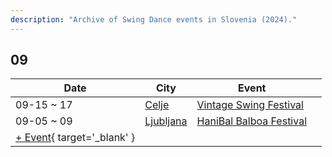 ```yaml
---
description: "Archive of Swing Dance events in Slovenia (2024)."
---
```


## 09

| Date | City | Event | |
| --- | --- | --- | --- |
| 09-15 ~ 17 | [Celje](by_city.md#celje) | [Vintage Swing Festival](vintage-swing-festival-2024.md) |  |
| 09-05 ~ 09 | [Ljubljana](by_city.md#ljubljana) | [HaniBal Balboa Festival](haniBal-balboa-festival-2024.md) |  |
| [+ Event](https://github.com/swingdance/events/issues/new?assignees=&labels=add+event&projects=&template=02-add_entity.yml&title=%5B2024%2Fsl_SI%5D%20%3CName%3E&region=sl_SI&province=&city=&org_id=&date_starts=2024-09-&date_ends=2024-09-){ target='_blank' }
